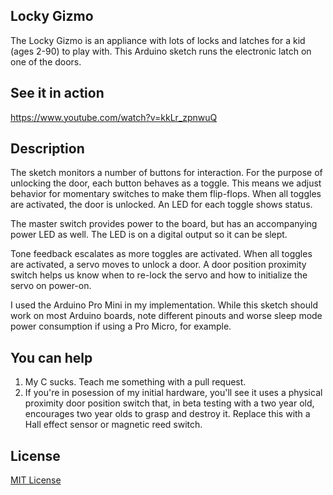 ## Locky Gizmo
                                                       
The Locky Gizmo is an appliance with lots of locks and latches for a kid (ages 2-90) to play with. This Arduino sketch runs the electronic latch on one of the doors.

## See it in action

  https://www.youtube.com/watch?v=kkLr_zpnwuQ

## Description

The sketch monitors a number of buttons for interaction. For the purpose of unlocking the door, each button behaves as a toggle. This means we adjust behavior for momentary switches to make them flip-flops. When all toggles are activated, the door is unlocked. An LED for each toggle shows status.

The master switch provides power to the board, but has an accompanying power LED as well. The LED is on a digital output so it can be slept.

Tone feedback escalates as more toggles are activated. When all toggles are activated, a servo moves to unlock a door. A door position proximity switch helps us know when to re-lock the servo and how to initialize the servo on power-on.

I used the Arduino Pro Mini in my implementation. While this sketch should work on most Arduino boards, note different pinouts and worse sleep mode power consumption if using a Pro Micro, for example.

## You can help

  1. My C sucks. Teach me something with a pull request.
  2. If you're in posession of my initial hardware, you'll see it uses a physical proximity door position switch that, in beta testing with a two year old, encourages two year olds to grasp and destroy it. Replace this with a Hall effect sensor or magnetic reed switch.


## License

[MIT License](http://www.opensource.org/licenses/MIT)
